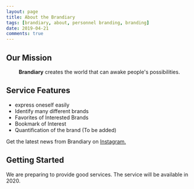 ```yaml
---
layout: page
title: About the Brandiary
tags: [brandiary, about, personnel branding, branding]
date: 2019-04-21
comments: true
---
```

 
## Our Mission

<center><b>Brandiary</b> creates the world that can awake people's possibilities.</center>

## Service Features
* express oneself easily
* Identify many different brands
* Favorites of Interested Brands
* Bookmark of Interest
* Quantification of the brand (To be added)

<!--
## Preview

{% capture images %}
    https://trello-attachments.s3.amazonaws.com/5c39d06b8ec77d59e90fe894/5c973dbacfa213637f6d318a/cfd48197cc74f7b6a3aa6906e6288ba6/1.jpg
    https://trello-attachments.s3.amazonaws.com/5c39d06b8ec77d59e90fe894/5c973dbacfa213637f6d318a/64a9f61be7c12e468447d795c82e5677/3.jpg
    https://trello-attachments.s3.amazonaws.com/5c39d06b8ec77d59e90fe894/5c973dbacfa213637f6d318a/0747c27cd8022c0b11da9f0efb745766/4.jpg
{% endcapture %}
{% include gallery images=images caption="Screenshots of Brandiary App" cols=3 %}
-->

Get the latest news from Brandiary on [Instagram.](https://www.instagram.com/brandiary_official/)

## Getting Started

We are preparing to provide good services.
The service will be available in 2020.

<!-- [Install Brandiary App.](https://brandiary.github.io){: .btn #install-btn} -->
